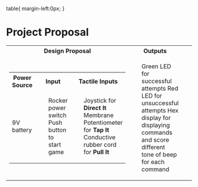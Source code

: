 table{
    margin-left:0px;
}
<h1>Project Proposal</h1>
<table>
  <tr>
    <th>Design Proposal</th>
    <th>Outputs</th>
    <th>Software</th>
    <th>Enclosure</th>
  </tr>
  <tr>
      <td>
          <table>
              <tr>
                  <th>Power Source</th>
                  <th>Input</th>
                  <th>Tactile Inputs</th>
              </tr>
              <tr>
                  <td>9V battery</td>
                  <td>
                      <ul>
                          <il>Rocker power switch</il>
                          <il>Push button to start game</il>
                      </ul>
                  </td>
                  <td>
                      <ul>
                          <il>Joystick for <b>Direct It</b></il>
                          <il>Membrane Potentiometer for <b>Tap It</b></il>
                          <il>Conductive rubber cord for <b>Pull It</b></il>
                      </ul>
                  </td>
              </tr>
          </table>
      </td>
    <td>
        <ul>
            <il>Green LED for successful attempts</il>
            <il>Red LED for unsuccessful attempts<il>
            <il>Hex display for displaying commands and score</il>
            <il>different tone of beep for each command</il>
        </ul>
    </td>
    <td>
        <ul>
            <il>5 seconds for first command</il>
            <il>Decrement by 1% for every attempt, minimum of 0.5 seconds</il>
        </ul>
    </td>
    <td>Enclosed in a laser-cut wooden box</td>
  </tr>
</table>
